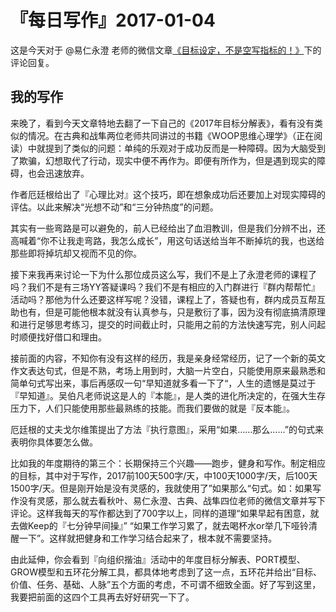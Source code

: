 # 『每日写作』2017-01-04

这是今天对于 @易仁永澄 老师的微信文章[《目标设定，不是空写指标的！》](http://mp.weixin.qq.com/s/wTdgpU2m8pjxH2FjJFqqkg)下的评论回复。

## 我的写作

来晚了，看到今天文章特地去翻了一下自己的《2017年目标分解表》，看有没有类似的情况。在古典和战隼两位老师共同讲过的书籍《WOOP思维心理学》（正在阅读）中就提到了类似的问题：单纯的乐观对于成功反而是一种障碍。因为大脑受到了欺骗，幻想取代了行动，现实中便不再作为。即便有所作为，但是遇到现实的障碍，也会迅速放弃。

作者厄廷根给出了『心理比对』这个技巧，即在想象成功后还要加上对现实障碍的评估。以此来解决“光想不动”和“三分钟热度”的问题。

其实有一些弯路是可以避免的，前人已经给出了血泪教训，但是我们分辨不出，还高喊着“你不让我走弯路，我怎么成长”，用这句话送给当年不断掉坑的我，也送给那些即将掉坑却又视而不见的你。

接下来我再来讨论一下为什么那位成员这么写，我们不是上了永澄老师的课程了吗？我们不是有三场YY答疑课吗？我们不是有相应的入门群进行『群内帮帮忙』活动吗？那他为什么还要这样写呢？没错，课程上了，答疑也有，群内成员互帮互助也有，但是可能他根本就没有认真参与，只是敷衍了事，因为没有彻底搞清原理和进行足够思考练习，提交的时间截止时，只能用之前的方法快速写完，别人问起时顺便找好借口和理由。

接前面的内容，不知你有没有这样的经历，我是亲身经常经历，记了一个新的英文作文表达句式，但是不熟，考场上用到时，大脑一片空白，只能使用原来最熟悉和简单句式写出来，事后再感叹一句“早知道就多看一下了“，人生的遗憾是莫过于『早知道』。吴伯凡老师说这是人的『本能』，是人类的进化所决定的，在强大生存压力下，人们只能使用那些最熟练的技能。而我们要做的就是『反本能』。

 厄廷根的丈夫戈尔维策提出了方法『执行意图』，采用“如果……那么……”的句式来表明你具体要怎么做。

比如我的年度期待的第三个：长期保持三个兴趣——跑步，健身和写作。制定相应的目标，其中对于写作，2017前100天500字/天，中100天1000字/天，后100天1500字/天。但是刚开始是没有灵感的，我就使用了”如果那么“句式。如：如果写作没有灵感，那么就去看秋叶、易仁永澄、古典、战隼四位老师的微信文章并写下评论。这样我每天的写作都达到了700字以上，同样的道理“如果早起有困意，就去做Keep的『七分钟早间操』” “如果工作学习累了，就去喝杯水or举几下哑铃清醒一下”。这样就把健身和工作学习结合起来了，根本就不需要坚持。

由此延伸，你会看到『向组织揩油』活动中的年度目标分解表、PORT模型、GROW模型和五环花分解工具，都具体地考虑到了这一点，五环花并给出“目标、价值、任务、基础、人脉”五个方面的考虑，不可谓不细致全面。好了写到这里，我要把前面的这四个工具再去好好研究一下了。

